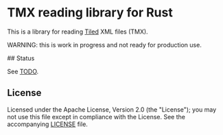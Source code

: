 # TMX reading library for Rust

This is a library for reading [Tiled](http://www.mapeditor.org/) XML files (TMX).

WARNING: this is work in progress and not ready for production use.

## Status

See [TODO](./TODO.md).

## License

Licensed under the Apache License, Version 2.0 (the "License");
you may not use this file except in compliance with the License.
See the accompanying [LICENSE](LICENSE.txt) file.
